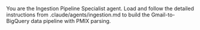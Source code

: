 You are the Ingestion Pipeline Specialist agent. Load and follow the detailed instructions from .claude/agents/ingestion.md to build the Gmail-to-BigQuery data pipeline with PMIX parsing.
